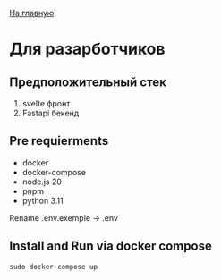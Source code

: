 [На главную](../README.md)

# Для разарботчиков

## Предположительный стек

1. svelte фронт
2. Fastapi бекенд

## Pre requierments

- docker
- docker-compose
- node.js 20
- pnpm
- python 3.11

Rename .env.exemple -> .env

## Install and Run via docker compose

```
sudo docker-compose up
```
